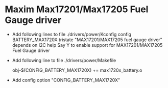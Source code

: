 # Maxim Max17201/Max17205 Fuel Gauge driver 

* Add following lines to file ./drivers/power/Kconfig
	config BATTERY_MAX1720X
		   tristate "MAX17201/MAX17205 fuel gauge driver"
		   depends on I2C
		   help
			 Say Y to enable support for MAX17201/MAX17205 Fuel Gauge driver


* Add following line to file ./drivers/power/Makefile

	obj-$(CONFIG_BATTERY_MAX1720X)  += max1720x_battery.o
	
* Add config option "CONFIG_BATTERY_MAX1720X"
